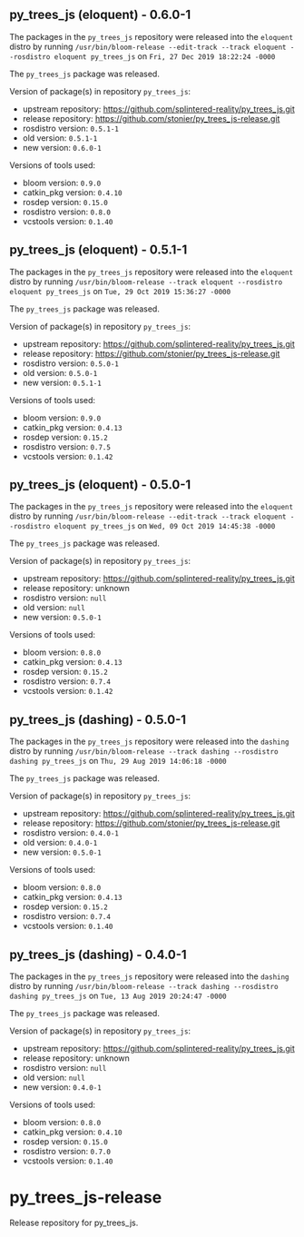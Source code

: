 ## py_trees_js (eloquent) - 0.6.0-1

The packages in the `py_trees_js` repository were released into the `eloquent` distro by running `/usr/bin/bloom-release --edit-track --track eloquent --rosdistro eloquent py_trees_js` on `Fri, 27 Dec 2019 18:22:24 -0000`

The `py_trees_js` package was released.

Version of package(s) in repository `py_trees_js`:

- upstream repository: https://github.com/splintered-reality/py_trees_js.git
- release repository: https://github.com/stonier/py_trees_js-release.git
- rosdistro version: `0.5.1-1`
- old version: `0.5.1-1`
- new version: `0.6.0-1`

Versions of tools used:

- bloom version: `0.9.0`
- catkin_pkg version: `0.4.10`
- rosdep version: `0.15.0`
- rosdistro version: `0.8.0`
- vcstools version: `0.1.40`


## py_trees_js (eloquent) - 0.5.1-1

The packages in the `py_trees_js` repository were released into the `eloquent` distro by running `/usr/bin/bloom-release --track eloquent --rosdistro eloquent py_trees_js` on `Tue, 29 Oct 2019 15:36:27 -0000`

The `py_trees_js` package was released.

Version of package(s) in repository `py_trees_js`:

- upstream repository: https://github.com/splintered-reality/py_trees_js.git
- release repository: https://github.com/stonier/py_trees_js-release.git
- rosdistro version: `0.5.0-1`
- old version: `0.5.0-1`
- new version: `0.5.1-1`

Versions of tools used:

- bloom version: `0.9.0`
- catkin_pkg version: `0.4.13`
- rosdep version: `0.15.2`
- rosdistro version: `0.7.5`
- vcstools version: `0.1.42`


## py_trees_js (eloquent) - 0.5.0-1

The packages in the `py_trees_js` repository were released into the `eloquent` distro by running `/usr/bin/bloom-release --edit-track --track eloquent --rosdistro eloquent py_trees_js` on `Wed, 09 Oct 2019 14:45:38 -0000`

The `py_trees_js` package was released.

Version of package(s) in repository `py_trees_js`:

- upstream repository: https://github.com/splintered-reality/py_trees_js.git
- release repository: unknown
- rosdistro version: `null`
- old version: `null`
- new version: `0.5.0-1`

Versions of tools used:

- bloom version: `0.8.0`
- catkin_pkg version: `0.4.13`
- rosdep version: `0.15.2`
- rosdistro version: `0.7.4`
- vcstools version: `0.1.42`


## py_trees_js (dashing) - 0.5.0-1

The packages in the `py_trees_js` repository were released into the `dashing` distro by running `/usr/bin/bloom-release --track dashing --rosdistro dashing py_trees_js` on `Thu, 29 Aug 2019 14:06:18 -0000`

The `py_trees_js` package was released.

Version of package(s) in repository `py_trees_js`:

- upstream repository: https://github.com/splintered-reality/py_trees_js.git
- release repository: https://github.com/stonier/py_trees_js-release.git
- rosdistro version: `0.4.0-1`
- old version: `0.4.0-1`
- new version: `0.5.0-1`

Versions of tools used:

- bloom version: `0.8.0`
- catkin_pkg version: `0.4.13`
- rosdep version: `0.15.2`
- rosdistro version: `0.7.4`
- vcstools version: `0.1.40`


## py_trees_js (dashing) - 0.4.0-1

The packages in the `py_trees_js` repository were released into the `dashing` distro by running `/usr/bin/bloom-release --track dashing --rosdistro dashing py_trees_js` on `Tue, 13 Aug 2019 20:24:47 -0000`

The `py_trees_js` package was released.

Version of package(s) in repository `py_trees_js`:

- upstream repository: https://github.com/splintered-reality/py_trees_js.git
- release repository: unknown
- rosdistro version: `null`
- old version: `null`
- new version: `0.4.0-1`

Versions of tools used:

- bloom version: `0.8.0`
- catkin_pkg version: `0.4.10`
- rosdep version: `0.15.0`
- rosdistro version: `0.7.0`
- vcstools version: `0.1.40`


# py_trees_js-release
Release repository for py_trees_js.
